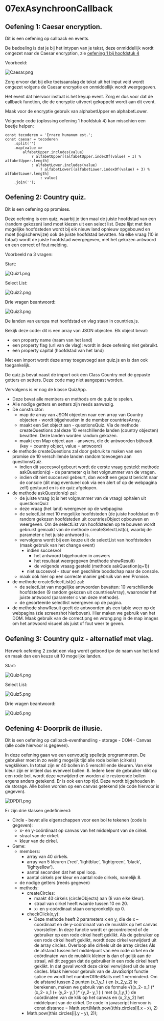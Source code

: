 # 07exAsynchroonCallback
## Oefening 1:  Caesar encryption.
Dit is een oefening op callback en events.

De bedoeling is dat je bij het intypen van je tekst, deze onmiddellijk wordt omgezet naar de Caesar encryption, zie [oefening 1 bij hoofdstuk 4](https://github.com/Web-II/04exCollections#1-caesarcijfer)  

Voorbeeld:

![Caesar.png](/docs/Caesar.png 'Resultaat')

Zorg ervoor dat bij elke toetsaanslag de tekst uit het input veld wordt omgezet volgens de Caesar encryptie en onmiddellijk wordt weergegeven.

Het event dat hiervoor instaat is het keyup event. Zorg er dus voor dat de callback function, die de encryptie uitvoert gekoppeld wordt aan dit event.

Maak voor de encryptie gebruik van alphabetUpper en alphabetLower.

Volgende code (oplossing oefening 1 hoofdstuk 4) kan misschien een beetje helpen:

    const tecoderen = 'Errare humanum est.';
    const caesar = tecoderen
        .split('')
        .map(value => 
            alfabetUpper.includes(value) 
                ? alfabetUpper[(alfabetUpper.indexOf(value) + 3) % alfabetUpper.length]
                : alfabetLower.includes(value) 
                    ? alfabetLower[(alfabetLower.indexOf(value) + 3) % alfabetLower.length]
                    : value)
        .join('');
        
        
## Oefening 2:  Country quiz.
Dit is een oefening op promises.

Deze oefening is een quiz, waarbij je tien maal de juiste hoofdstad van een (random gekozen) land moet kiezen uit een select list. 
Deze lijst met tien mogelijke hoofdsteden wordt bij elk nieuw land opnieuw opgebouwd en moet (logischerwijze) ook de juiste hoofdstad bevatten. Na elke vraag (10 in totaal) wordt de juiste hoofdstad weergegeven, met het gekozen antwoord en een correct of fout melding.

Voorbeeld na 3 vragen:

Start:

![Quiz1.png](/docs/Quiz1.png)

Select List:

![Quiz2.png](/docs/Quiz2.png)

Drie vragen beantwoord:

![Quiz3.png](/docs/Quiz3.png)

De landen van europa met hoofdstad en vlag staan in countries.js. 

Bekijk deze code: dit is een array van JSON objecten. Elk object bevat:
- een property name (naam van het land)
- een property flag (url van de vlag): wordt in deze oefening niet gebruikt.
- een property capital (hoofdstad van het land)

Met een import wordt deze array toegevoegd aan quiz.js en is dan ook toegankelijk.

De quiz.js bevat naast de import ook een Class Country met de gepaste getters en setters. Deze code mag niet aangepast worden.

Vervolgens is er nog de klasse QuizApp. 
- Deze bevat alle members en methods om de quiz te spelen. 
- Alle nodige getters en setters zijn reeds aanwezig.
- De constructor:
    - map de array van JSON objecten naar een array van Country objecten - wordt bijgehouden in de member countriesArray.
    - maakt een Set object aan - questionsQuiz. Via de methode createQuestions zal deze 10 verschillende landen (country objecten) bevatten. Deze landen worden random gekozen.
    - maakt een Map object aan - answers, die de antwoorden bijhoudt (key = country object, value = antwoord)
- de methode createQuestions zal door gebruik te maken van een promise de 10 verschillende landen random toevoegen aan questionsQuiz.
    - indien dit succesvol gebeurt wordt de eerste vraag gesteld: methode askQuestion(q) - de parameter q is het volgnummer van de vragen.
    - indien dit niet succesvol gebeurt, dan wordt een gepast bericht naar de console (dit mag eventueel ook via een alert of op de webpagina zelf) gestuurd en is de quiz afgelopen.
- de methode askQuestion(q) zal:
    - de juiste vraag (q is het volgnummer van de vraag) ophalen uit questionsQuiz
    - deze vraag (het land) weergeven op de webpagina
    - de selectList met 10 mogelijke hoofdsteden (de juiste hoofdstad en 9 random gekozen hoofdsteden uit countriesObject opbouwen en weergeven. Om de selectList van hoofdsteden op te bouwen wordt gebruikt gemaakt van de methode createSelectList(c), waarbij de parameter c het juiste antwoord is.
    - vervolgens wordt bij een keuze uit de selectList van hoofdsteden (maak gebruik van het change event) 
        - indien succesvol
            - het antwoord bijgehouden in answers
            - het resultaat weergegeven (methode showResult)
            - de volgende vraaag gesteld (methode askQuestion(q+1))
        - niet succesvol - stuur een geschikte boodschap naar de console.
    - maak ook hier op een correcte manier gebruik van een Promise.
- de methode createSelectList(c) zal:
    - de selectList van mogelijke antwoorden bevatten: 10 verschillende hoofdsteden (9 random gekozen uit countriesArray), waaronder het juiste antwoord (parameter c van deze methode).
    - de gesorteerde selectlist weergeven op de pagina.
- de methode showResult geeft de antwoorden als een table weer op de webpagina (zie screenshot hierboven). Hier maken we gebruik van het DOM. Maak gebruik van de correct.png en wrong.png in de map images om het antwoord visueel als juist of fout weer te geven.

## Oefening 3:  Country quiz - alternatief met vlag.

Herwerk oefening 2 zodat een vlag wordt getoond ipv de naam van het land en maak dan een keuze uit 10 mogelijke landen.

Start:

![Quiz4.png](/docs/Quiz4.png)

Select List:

![Quiz5.png](/docs/Quiz5.png)

Drie vragen beantwoord:

![Quiz6.png](/docs/Quiz6.png)

## Oefening 4: Doorprik de illusie.

Dit is een oefening op callback-eventhandling - storage - DOM - Canvas (alle code hiervoor is gegeven).

In deze oefening gaan we een eenvoudig spelletje programmeren. De gebruiker moet in zo weinig mogelijk tijd alle rode bollen (cirkels) wegklikken. In totaal zijn er 40 bollen in 5 verschillende kleuren. Van elke kleur zijn er initieel dus evenveel bollen: 8. Iedere keer de gebruiker klikt op een rode bol, wordt deze verwijderd en worden alle resterende bollen ergens anders getekend. Er is ook een top tijd. Deze wordt bijgehouden in de storage. Alle bollen worden op een canvas getekend (de code hiervoor is gegeven).

![DPDI1.png](/docs/DPDI1.png)

Er zijn drie klassen gedefinieerd:
- Circle - bevat alle eigenschappen voor een bol te tekenen (code is gegeven):
    - x- en y-coördinaat op canvas van het middelpunt van de cirkel.
    - straal van de cirkel.
    - kleur van de cirkel.
- Game:
    - members:
        - array van 40 cirkels.
        - array van 5 kleuren ('red', 'lightblue', 'lightgreen', 'black', 'lightyellow').
        - aantal seconden dat het spel loop.
        - aantal cirkels per kleur en aantal rode cirkels, namelijk 8.
    - de nodige getters (reeds gegeven)
    - methods:
        - createCircles: 
            - maakt 40 cirkels (circleObjects) aan (8 van elke kleur).
            - straal van cirkel heeft waarde tussen 10 en 20.
            - x- en y-coördinaat staan oorspronkelijk op 0.
        - checkClick(x,y):
            - Deze methode heeft 2 parameters x en y, die de x – coördinaat en de y-coördinaat van de muisklik op het canvas voorstellen. In deze functie wordt er gecontroleerd of de gebruiker op een rode cirkel heeft geklikt. Als de gebruiker op een rode cirkel heeft geklikt, wordt deze cirkel verwijderd uit de array circles. 
	        Overloop alle cirkels uit de array circles
	        Als de afstand tussen het middelpunt van één rode cirkel en de coördinaten van de muisklik kleiner is dan of gelijk aan de straal, wil dit zeggen dat de gebruiker in een rode cirkel heeft geklikt. In dat geval wordt deze cirkel verwijderd uit de array circles. Maak hiervoor gebruik van de JavaScript functie splice en wordt het numberOfRedBalls met 1 verminderd.
	        Om de afstand tussen 2 punten (x_1,y_1 ) en (x_2,y_2) te berekenen, maken we gebruik van de formule √((x_2- x_1 )* (x_2- x_1 )+ (y_2- y_1 )* (y_2- y_1 ) ) met (x_1,y_1 ) de coördinaten van de klik op het canvas en (x_2,y_2) het middelpunt van de cirkel. De code in javascript hiervoor is
    const distance = Math.sqrt(Math.pow((this.circles[i].x - x), 2) 
	    + Math.pow((this.circles[i].y - y), 2));

